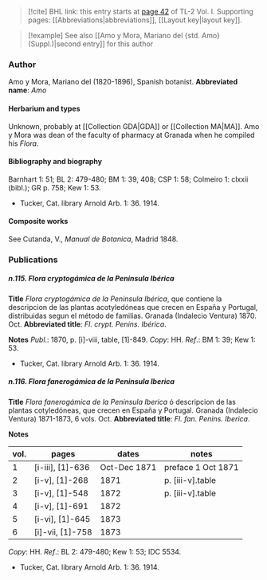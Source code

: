 > [!cite] BHL link: this entry starts at [page 42](https://www.biodiversitylibrary.org/page/33120173) of TL-2 Vol. I.
> Supporting pages: [[Abbreviations|abbreviations]], [[Layout key|layout key]].

> [!example] See also [[Amo y Mora, Mariano del {std. Amo} (Suppl.)|second entry]] for this author

### Author

Amo y Mora, Mariano del (1820-1896), Spanish botanist. 
**Abbreviated name**: *Amo*

#### Herbarium and types

Unknown, probably at [[Collection GDA|GDA]] or [[Collection MA|MA]]. Amo y Mora was dean of the faculty of pharmacy at Granada when he compiled his *Flora*.

#### Bibliography and biography

Barnhart 1: 51; BL 2: 479-480; BM 1: 39, 408; CSP 1: 58; Colmeiro 1: clxxii (bibl.); GR p. 758; Kew 1: 53.
- Tucker, Cat. library Arnold Arb. 1: 36. 1914.

#### Composite works

See Cutanda, V., *Manual de Botanica*, Madrid 1848.

### Publications

##### n.115. Flora cryptogámica de la Peninsula Ibérica

**Title**
*Flora cryptogámica de la Peninsula Ibérica*, que contiene la descripcion de las plantas acotyledóneas que crecen en España y Portugal, distribuidas segun el método de familias. Granada (Indalecio Ventura) 1870. Oct.
**Abbreviated title**: *Fl. crypt. Penins. Ibérica*.

**Notes**
*Publ*.: 1870, p. \[i\]-viii, table, \[1\]-849. *Copy*: HH.
*Ref*.: BM 1: 39; Kew 1: 53.
- Tucker, Cat. library Arnold Arb. 1: 36. 1914.

##### n.116. Flora fanerogámica de la Peninsula Iberica

**Title**
*Flora fanerogámica de la Peninsula Iberica* ó descripcion de las plantas cotyledóneas, que crecen en España y Portugal. Granada (Indalecio Ventura) 1871-1873, 6 vols. Oct.
**Abbreviated title**: *Fl. fan. Penins. Iberica*.

**Notes**

|vol.	|pages	|dates	|notes|
|---	|---	|---	|---	|
|1	|\[i-iii\], \[1\]-636	|Oct-Dec 1871	|preface 1 Oct 1871|
|2	|\[i-v\], \[1\]-268	|1871	|p. \[iii-v\].table|
|3	|\[i-v\], \[1\]-548	|1872	|p. \[iii-v\].table|
|4	|\[i-v\], \[1\]-691	|1872|
|5	|\[i-vi\], \[1\]-645	|1873|
|6	|\[i\]-vii, \[1\]-758	|1873|

*Copy*: HH.
*Ref*.: BL 2: 479-480; Kew 1: 53; IDC 5534.
- Tucker, Cat. library Arnold Arb. 1: 36. 1914.

